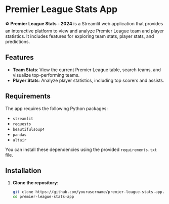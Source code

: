 # Premier League Stats App

⚽ **Premier League Stats - 2024** is a Streamlit web application that provides an interactive platform to view and analyze Premier League team and player statistics. It includes features for exploring team stats, player stats, and predictions.

## Features

- **Team Stats**: View the current Premier League table, search teams, and visualize top-performing teams.
- **Player Stats**: Analyze player statistics, including top scorers and assists.

## Requirements

The app requires the following Python packages:

- `streamlit`
- `requests`
- `beautifulsoup4`
- `pandas`
- `altair`

You can install these dependencies using the provided `requirements.txt` file.

## Installation

1. **Clone the repository**:

   ```bash
   git clone https://github.com/yourusername/premier-league-stats-app.git
   cd premier-league-stats-app

